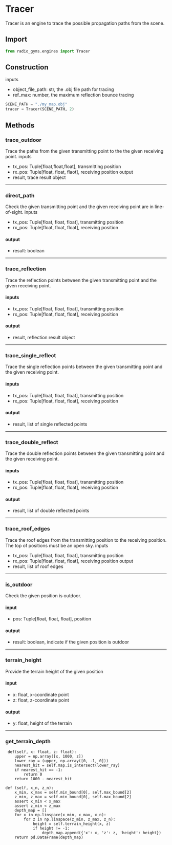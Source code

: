 # Tracer
Tracer is an engine to trace the possible propagation paths from the scene. 

## Import
```python
from radio_gyms.engines import Tracer
```

## Construction
inputs 
 - object_file_path: str,  the .obj file path for tracing
 - ref_max: number, the maximum reflection bounce tracing
```python
SCENE_PATH = "./my_map.obj"
tracer = Tracer(SCENE_PATH, 2)
```

## Methods
### trace_outdoor
Trace the paths from the given transmitting point to the the given receiving point.
inputs
 - tx_pos: Tuple[float,float,float], transmitting position
 - rx_pos: Tuple[float, float, flaot], receiving position
output
 - result, trace result object
---
### direct_path
Check the given transmitting point and the given receiving point are in line-of-sight.
inputs
 - tx_pos: Tuple[float, float, float], transmitting position
 - rx_pos: Tuple[float, float, float], receiving position
#### output
 - result: boolean
----
### trace_reflection
Trace the reflection points between the given transmitting point and the given receiving point.
#### inputs
 - tx_pos: Tuple[float, float, float], transmitting position
 - rx_pos: Tuple[float, float, float], receiving position 
#### output
 - result, reflection result object 
---
### trace_single_reflect
Trace the single reflection points between the given transmitting point and the given receiving point.
#### inputs
 - tx_pos: Tuple[float, float, float], transmitting position
 - rx_pos: Tuple[float, float, float], receiving position
#### output
 - result, list of single reflected points
---
### trace_double_reflect
Trace the double reflection points between the given transmitting point and the given receiving point.
#### inputs
 - tx_pos: Tuple[float, float, float], transmitting position
 - rx_pos: Tuple[float, float, float], receiving position
#### output
 - result, list of double reflected points
---
### trace_roof_edges
Trace the roof edges from the transmitting position to the receiving position. The top of positions must be an open sky.
inputs
 - tx_pos: Tuple[float, float, float], transmitting position
 - rx_pos: Tuple[float, float, float], receiving position
output
 - result, list of roof edges
---
### is_outdoor
Check the given position is outdoor.
#### input
 - pos: Tuple[float, float, float], position
#### output
 - result: boolean, indicate if the given position is outdoor
---
### terrain_height
Provide the terrain height of the given position
#### input
 - x: float, x-coordinate point
 - z: float, z-coordinate point
#### output
 - y: float, height of the terrain

---
### get_terrain_depth
     def(self, x: float, z: float):
        upper = np.array([x, 1000, z])
        lower_ray = (upper, np.array([0, -1, 0]))
        nearest_hit = self.map.is_intersect(lower_ray)
        if nearest_hit == -1:
            return 0
        return 1000 - nearest_hit

    def (self, x_n, z_n):
        x_min, x_max = self.min_bound[0], self.max_bound[2]
        z_min, z_max = self.min_bound[0], self.max_bound[2]
        assert x_min < x_max
        assert z_min < z_max
        depth_map = []
        for x in np.linspace(x_min, x_max, x_n):
            for z in np.linspace(z_min, z_max, z_n):
                height = self.terrain_height(x, z)
                if height != -1:
                    depth_map.append({'x': x, 'z': z, 'height': height})
        return pd.DataFrame(depth_map)
